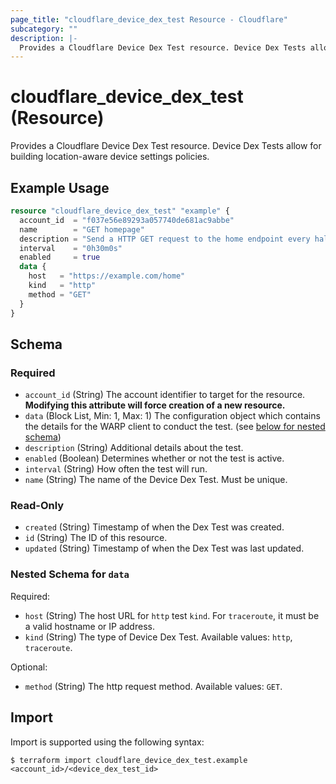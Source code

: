 ```yaml
---
page_title: "cloudflare_device_dex_test Resource - Cloudflare"
subcategory: ""
description: |-
  Provides a Cloudflare Device Dex Test resource. Device Dex Tests allow for building location-aware device settings policies.
---
```


# cloudflare_device_dex_test (Resource)

Provides a Cloudflare Device Dex Test resource. Device Dex Tests allow for building location-aware device settings policies.

## Example Usage

```terraform
resource "cloudflare_device_dex_test" "example" {
  account_id  = "f037e56e89293a057740de681ac9abbe"
  name        = "GET homepage"
  description = "Send a HTTP GET request to the home endpoint every half hour."
  interval    = "0h30m0s"
  enabled     = true
  data {
    host   = "https://example.com/home"
    kind   = "http"
    method = "GET"
  }
}
```
<!-- schema generated by tfplugindocs -->
## Schema

### Required

- `account_id` (String) The account identifier to target for the resource. **Modifying this attribute will force creation of a new resource.**
- `data` (Block List, Min: 1, Max: 1) The configuration object which contains the details for the WARP client to conduct the test. (see [below for nested schema](#nestedblock--data))
- `description` (String) Additional details about the test.
- `enabled` (Boolean) Determines whether or not the test is active.
- `interval` (String) How often the test will run.
- `name` (String) The name of the Device Dex Test. Must be unique.

### Read-Only

- `created` (String) Timestamp of when the Dex Test was created.
- `id` (String) The ID of this resource.
- `updated` (String) Timestamp of when the Dex Test was last updated.

<a id="nestedblock--data"></a>
### Nested Schema for `data`

Required:

- `host` (String) The host URL for `http` test `kind`. For `traceroute`, it must be a valid hostname or IP address.
- `kind` (String) The type of Device Dex Test. Available values: `http`, `traceroute`.

Optional:

- `method` (String) The http request method. Available values: `GET`.

## Import

Import is supported using the following syntax:

```shell
$ terraform import cloudflare_device_dex_test.example <account_id>/<device_dex_test_id>
```
